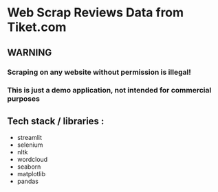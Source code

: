 # Web Scrap Reviews Data from Tiket.com

## WARNING
### Scraping on any website without permission is illegal!
### This is just a demo application, not intended for commercial purposes


## Tech stack / libraries :
- streamlit
- selenium
- nltk
- wordcloud
- seaborn
- matplotlib
- pandas
